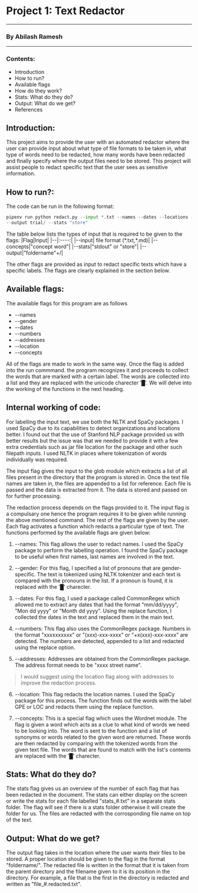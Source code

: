 # Project 1: Text Redactor 
----
### By Abilash Ramesh
--------
### Contents:

* Introduction
* How to run?
* Available flags
* How do they work?
* Stats: What do they do?
* Output: What do we get?
* References

## Introduction:

This project aims to provide the user with an automated redactor where the user can provide input about what type of file formats to be taken in, what type of words need to be redacted, how many words have been redacted and finally specify where the output files need to be stored. This project will assist people to redact specific text that the user sees as sensitive information. 

## How to run?:

The code can be run in the following format:
```python
pipenv run python redact.py --input *.txt --names --dates --locations --gender --numbers --concepts 'word' 
--output trial/ --stats "store"
```
The table below lists the types of input that is required to be given to the flags:
|Flag|Input|
|--|:----:|
|--input| file format (\*.txt,\*.md)|
|--concepts|"concept word"|
|--stats|"stdout" or "store"|
|--output|"foldername"+/|

The other flags are provided as input to redact specific texts which have a specific labels. The flags are clearly explained in the section below.

## Available flags:

The available flags for this program are as follows
* --names
* --gender
* --dates
* --numbers
* --addresses
* --location
* --concepts

All of the flags are made to work in the same way. Once the flag is added into the run commmand. the program recognizes it and proceeds to collect the words that are marked with a certain label. The words are collected into a list and they are replaced with the unicode charecter '█'. We will delve into the working of the functions in the next heading.

## Internal working of code:

For labelling the input text, we use both the NLTK and SpaCy packages. I used SpaCy due to its capabilities to detect organizations and locations better. I found out that the use of Stanford NLP package provided us with better results but the issue was that we needed to provide it with a few extra credentials such as jar file location for the package and other such filepath inputs. I used NLTK in places where tokenization of words individually was required. 

The input flag gives the input to the glob module which extracts a list of all files present in the directory that the program is stored in. Once the text file names are taken in, the files are appended to a list for reference. Each file is passed and the data is extracted from it. The data is stored and passed on for further processing. 

The redaction process depends on the flags provided to it. The input flag is a compulsary one hence the program requires it to be given while running the above mentioned command. The rest of the flags are given by the user. Each flag activates a function which redacts a particular type of text. The functions performed by the available flags are given below:

1. --names: This flag allows the user to redact names. I used the SpaCy package to perform the labelling operation. I found the SpaCy package to be useful when first names, last names are involved in the text. 

2. --gender: For this flag, I specified a list of pronouns that are gender-specific. The text is tokenized using NLTK tokenizer and each text is compared with the pronouns in the list. If a pronoun is found, it is replaced with the '█' charecter. 

3. --dates: For this flag, I used a package called CommonRegex which allowed me to extract any dates that had the format "mm/dd/yyyy", "Mon dd yyyy" or "Month dd yyyy". Using the replace function, I collected the dates in the text and replaced them in the main text. 

4. --numbers: This flag also uses the CommonRegex package. Numbers in the format "xxxxxxxxxx" or "(xxx)-xxx-xxxx" or "+x(xxx)-xxx-xxxx" are detected. The numbers are detected, appended to a list and redacted using the replace option. 

5. --addresses: Addresses are obtained from the CommonRegex package. The address format needs to be "xxxx street name". 
>I would suggest using the location flag along with addresses to improve the redaction process. 

6. --location: This flag redacts the location names. I used the SpaCy package for this process. The function finds out the words with the label GPE or LOC and redacts them using the replace function. 

7. --concepts: This is a special flag which uses the Wordnet module. The flag is given a word which acts as a clue to what kind of words we need to be looking into. The word is sent to the function and a list of synonyms or words related to the given word are returned. These words are then redacted by comparing with the tokenized words from the given text file. The  words that are found to match with the list's contents are replaced with the '█' charecter. 

## Stats: What do they do?
The stats flag gives us an overview of the number of each flag that has been redacted in the document. The stats can either display on the screen or write the stats for each file labelled "stats_#.txt" in a separate stats folder. The flag will see if there is a stats folder otherwise it will create the folder for us. The files are redacted with the corrosponding file name on top of the text. 

## Output: What do we get?
The output flag takes in the location where the user wants their files to be stored. A proper location should be given to the flag in the format "foldername/". The redacted file is written in the format that it is taken from the parent directory and the filename given to it is its position in the directory. For example, a file that is the first in the directory is redacted and written as "file_#.redacted.txt". 
